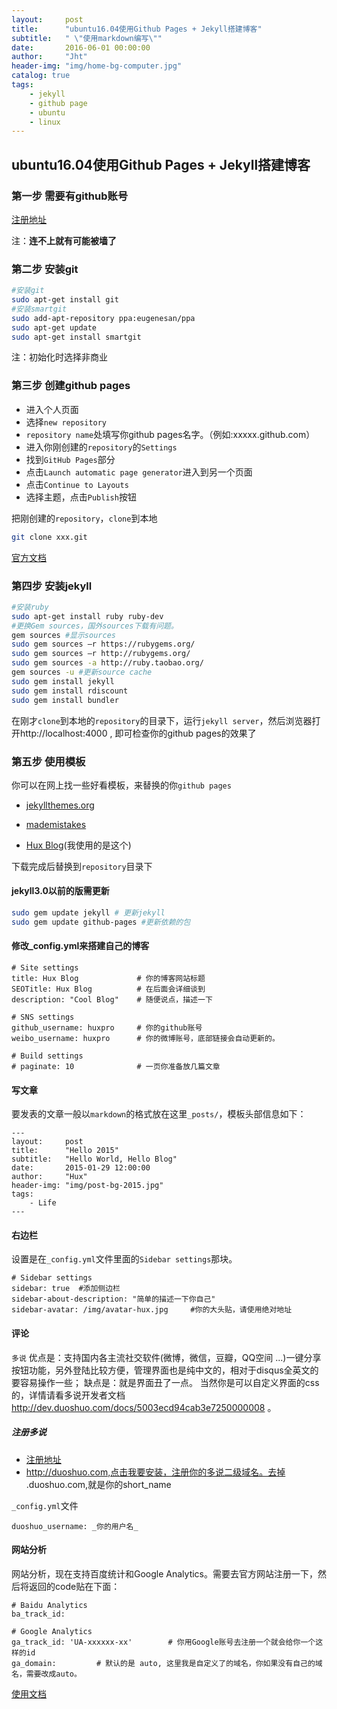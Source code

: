 ```yaml
---
layout:     post
title:      "ubuntu16.04使用Github Pages + Jekyll搭建博客"
subtitle:   " \"使用markdown编写\""
date:       2016-06-01 00:00:00
author:     "Jht"
header-img: "img/home-bg-computer.jpg"
catalog: true
tags:
    - jekyll
    - github page
    - ubuntu
    - linux
---
```


##  ubuntu16.04使用Github Pages + Jekyll搭建博客

### 第一步 需要有github账号

[注册地址](https://github.com/)

 注：**连不上就有可能被墙了**
 

### 第二步 安装git

```bash
#安装git
sudo apt-get install git 
#安装smartgit
sudo add-apt-repository ppa:eugenesan/ppa
sudo apt-get update
sudo apt-get install smartgit

```

注：初始化时选择非商业

### 第三步 创建github pages

- 进入个人页面
- 选择`new repository`
- `repository name`处填写你github pages名字。（例如:xxxxx.github.com）
- 进入你刚创建的`repository`的`Settings`
- 找到`GitHub Pages`部分
- 点击`Launch automatic page generator`进入到另一个页面
- 点击`Continue to Layouts`
- 选择主题，点击`Publish`按钮

把刚创建的`repository`，`clone`到本地

```bash
git clone xxx.git
```

[官方文档](https://pages.github.com/)


### 第四步 安装jekyll

```bash
#安装ruby
sudo apt-get install ruby ruby-dev
#更换Gem sources，国外sources下载有问题。
gem sources #显示sources
sudo gem sources –r https://rubygems.org/
sudo gem sources –r http://rubygems.org/
sudo gem sources -a http://ruby.taobao.org/
gem sources -u #更新source cache
sudo gem install jekyll
sudo gem install rdiscount
sudo gem install bundler
```


在刚才`clone`到本地的`repository`的目录下，运行`jekyll server`，然后浏览器打开http://localhost:4000 , 即可检查你的github pages的效果了


### 第五步 使用模板

你可以在网上找一些好看模板，来替换的你`github pages`

- [jekyllthemes.org](http://jekyllthemes.org/)

- [mademistakes ](https://mademistakes.com/work/jekyll-themes/)

- [Hux Blog](https://github.com/Huxpro/huxpro.github.io)(我使用的是这个)

下载完成后替换到`repository`目录下


#### jekyll3.0以前的版需更新

```bash
sudo gem update jekyll # 更新jekyll
sudo gem update github-pages #更新依赖的包
```
#### 修改_config.yml来搭建自己的博客

```
# Site settings
title: Hux Blog             # 你的博客网站标题
SEOTitle: Hux Blog          # 在后面会详细谈到
description: "Cool Blog"    # 随便说点，描述一下

# SNS settings      
github_username: huxpro     # 你的github账号
weibo_username: huxpro      # 你的微博账号，底部链接会自动更新的。

# Build settings
# paginate: 10              # 一页你准备放几篇文章
```

#### 写文章

要发表的文章一般以`markdown`的格式放在这里`_posts/`，模板头部信息如下：

```
---
layout:     post
title:      "Hello 2015"
subtitle:   "Hello World, Hello Blog"
date:       2015-01-29 12:00:00
author:     "Hux"
header-img: "img/post-bg-2015.jpg"
tags:
    - Life
---
```

#### 右边栏

设置是在`_config.yml`文件里面的`Sidebar settings`那块。

```
# Sidebar settings
sidebar: true  #添加侧边栏
sidebar-about-description: "简单的描述一下你自己"
sidebar-avatar: /img/avatar-hux.jpg     #你的大头贴，请使用绝对地址
```
#### 评论

`多说`
优点是：支持国内各主流社交软件(微博，微信，豆瓣，QQ空间 ...)一键分享按钮功能，另外登陆比较方便，管理界面也是纯中文的，相对于disqus全英文的要容易操作一些；
缺点是：就是界面丑了一点。 当然你是可以自定义界面的css的，详情请看多说开发者文档 http://dev.duoshuo.com/docs/5003ecd94cab3e7250000008 。

##### 注册多说

- [注册地址](http://duoshuo.com/)
- http://duoshuo.com,点击我要安装，注册你的多说二级域名。去掉 .duoshuo.com,就是你的short_name

`_config.yml`文件

```
duoshuo_username: _你的用户名_
```

#### 网站分析

网站分析，现在支持百度统计和Google Analytics。需要去官方网站注册一下，然后将返回的code贴在下面：

```
# Baidu Analytics
ba_track_id: 

# Google Analytics
ga_track_id: 'UA-xxxxxx-xx'        # 你用Google账号去注册一个就会给你一个这样的id
ga_domain:         # 默认的是 auto, 这里我是自定义了的域名，你如果没有自己的域名，需要改成auto。
```

[使用文档](https://github.com/Huxpro/huxpro.github.io/blob/master/README.zh.md)

